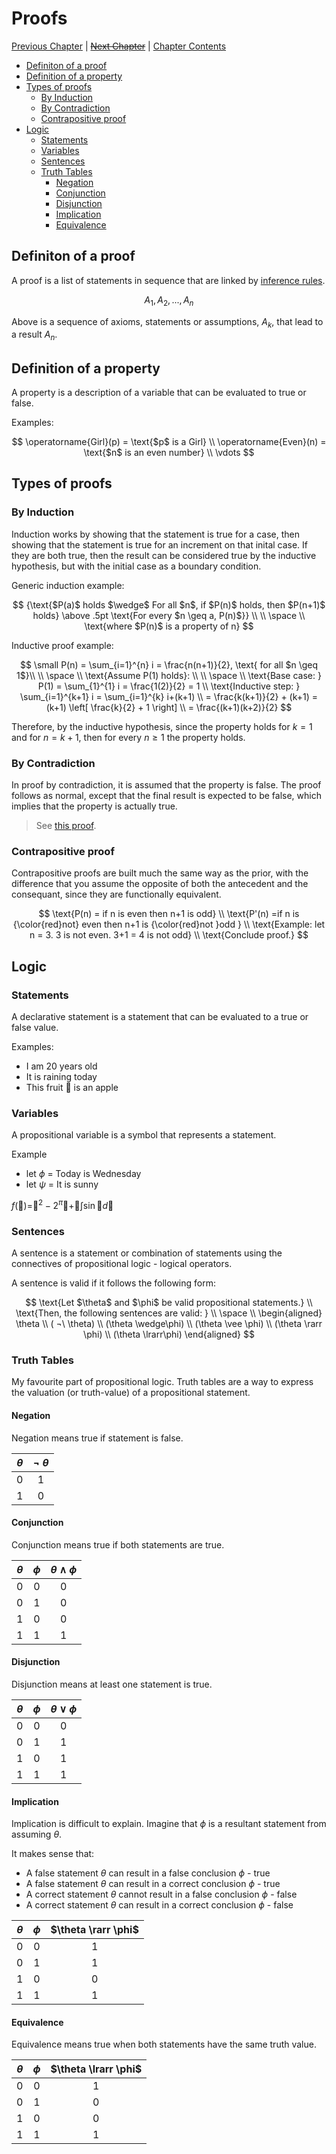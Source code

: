 # Proofs <!-- omit in toc -->

[Previous Chapter][prev] | [~~Next Chapter~~][next] | [Chapter Contents][index]

[prev]: ./02logic
[next]: ./index
[index]: ./index

- [Definiton of a proof](#definiton-of-a-proof)
- [Definition of a property](#definition-of-a-property)
- [Types of proofs](#types-of-proofs)
  - [By Induction](#by-induction)
  - [By Contradiction](#by-contradiction)
  - [Contrapositive proof](#contrapositive-proof)
- [Logic](#logic)
  - [Statements](#statements)
  - [Variables](#variables)
  - [Sentences](#sentences)
  - [Truth Tables](#truth-tables)
    - [Negation](#negation)
    - [Conjunction](#conjunction)
    - [Disjunction](#disjunction)
    - [Implication](#implication)
    - [Equivalence](#equivalence)

## Definiton of a proof

A proof is a list of statements in sequence that are linked by [inference rules][prev].

$$
A_1, A_2, ..., A_n
$$

Above is a sequence of axioms, statements or assumptions, $A_k$, that lead to a result $A_n$.

## Definition of a property

A property is a description of a variable that can be evaluated to true or false.

Examples:

$$
\operatorname{Girl}(p) = \text{$p$ is a Girl} \\
\operatorname{Even}(n) = \text{$n$ is an even number} \\
\vdots
$$

## Types of proofs

### By Induction

Induction works by showing that the statement is true for a case, then showing that the statement is true for an increment on that inital case. If they are both true, then the result can be considered true by the inductive hypothesis, but with the initial case as a boundary condition.

Generic induction example:

$$
{\text{$P(a)$ holds $\wedge$ For all $n$, if $P(n)$ holds, then $P(n+1)$ holds} \above .5pt \text{For every $n \geq a, P(n)$}} \\
\\ \space \\
\text{where $P(n)$ is a property of n}
$$

Inductive proof example:

$$
\small
P(n) = \sum_{i=1}^{n} i = \frac{n(n+1)}{2}, \text{ for all $n \geq 1$}\\
\\ \space \\
\text{Assume P(1) holds}: \\
\\ \space \\
\text{Base case: } P(1) = \sum_{1}^{1} i = \frac{1(2)}{2} = 1 \\
\text{Inductive step: } \sum_{i=1}^{k+1} i = \sum_{i=1}^{k} i+(k+1) \\
= \frac{k(k+1)}{2} + (k+1) = (k+1) \left[ \frac{k}{2} + 1 \right] \\
= \frac{(k+1)(k+2)}{2}
$$

Therefore, by the inductive hypothesis, since the property holds for $k=1$ and for $n=k+1$, then for every $n \geq 1$ the property holds.

### By Contradiction

In proof by contradiction, it is assumed that the property is false. The proof follows as normal, except that the final result is expected to be false, which implies that the property is actually true.

> See [this proof](../01numtheory/01numbersets.md#proof-irrational-numbers).

### Contrapositive proof

Contrapositive proofs are built much the same way as the prior, with the difference that you assume the opposite of both the antecedent and the consequant, since they are functionally equivalent.

$$
\text{P(n) = if n is even then n+1 is odd} \\
\text{P'(n) =if n is {\color{red}not} even then n+1 is {\color{red}not }odd } \\
\text{Example: let n = 3. 3 is not even. 3+1 = 4 is not odd} \\
\text{Conclude proof.}
$$

## Logic

### Statements

A declarative statement is a statement that can be evaluated to a true or false value.

Examples:

- I am 20 years old
- It is raining today
- This fruit :orange: is an apple

### Variables

A propositional variable is a symbol that represents a statement.

Example

- let $\phi$ = Today is Wednesday
- let $\psi$ = It is sunny

$f($:orange:$)=$:orange:$^2-2^\pi$:orange:$+$:apple:$\int\sin$:banana:$d$:orange:

### Sentences

A sentence is a statement or combination of statements using the connectives of propositional logic - logical operators.

A sentence is valid if it follows the following form:

$$
\text{Let $\theta$ and $\phi$ be valid propositional statements.} \\
\text{Then, the following sentences are valid: } \\ \space \\
\begin{aligned}
               \theta \\
  (       ¬\   \theta) \\
  (\theta \wedge\phi) \\
  (\theta \vee  \phi) \\
  (\theta \rarr \phi) \\
  (\theta \lrarr\phi)
\end{aligned}
$$

### Truth Tables

My favourite part of propositional logic. Truth tables are a way to express the valuation (or truth-value) of a propositional statement.

#### Negation

Negation means true if statement is false.

| $\theta$ | $¬\ \theta$ |
| :------: | :---------: |
|    0     |      1      |
|    1     |      0      |

#### Conjunction

Conjunction means true if both statements are true.

| $\theta$ | $\phi$ | $\theta \wedge \phi$ |
| :------: | :----: | :------------------: |
|    0     |   0    |          0           |
|    0     |   1    |          0           |
|    1     |   0    |          0           |
|    1     |   1    |          1           |

#### Disjunction

Disjunction means at least one statement is true.

| $\theta$ | $\phi$ | $\theta \vee \phi$ |
| :------: | :----: | :----------------: |
|    0     |   0    |         0          |
|    0     |   1    |         1          |
|    1     |   0    |         1          |
|    1     |   1    |         1          |

#### Implication

Implication is difficult to explain. Imagine that $\phi$ is a resultant statement from assuming $\theta$.

It makes sense that:

- A false statement $\theta$ can result in a false conclusion $\phi$ - true
- A false statement $\theta$ can result in a correct conclusion $\phi$ - true
- A correct statement $\theta$ cannot result in a false conclusion $\phi$ - false
- A correct statement $\theta$ can result in a correct conclusion $\phi$ - false

| $\theta$ | $\phi$ | $\theta \rarr \phi$ |
| :------: | :----: | :-----------------: |
|    0     |   0    |          1          |
|    0     |   1    |          1          |
|    1     |   0    |          0          |
|    1     |   1    |          1          |

#### Equivalence

Equivalence means true when both statements have the same truth value.

| $\theta$ | $\phi$ | $\theta \lrarr \phi$ |
| :------: | :----: | :-----------------: |
|    0     |   0    |          1          |
|    0     |   1    |          0          |
|    1     |   0    |          0          |
|    1     |   1    |          1          |